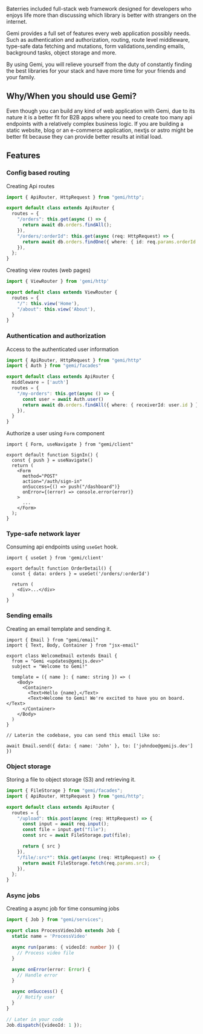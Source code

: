 Baterries included full-stack web framework designed for developers who enjoys life more than discussing which library is better with strangers on the internet.

Gemi provides a full set of features every web application possibly needs. Such as authentication and authorization, routing, route level middleware, type-safe data fetching and mutations, form validations,sending emails, background tasks, object storage and more.

By using Gemi, you will relieve yourself from the duty of constantly finding the best libraries for your stack and have more time for your friends and your family.


## Why/When you should use Gemi?
Even though you can build any kind of web application with Gemi, due to its nature it is a better fit for B2B apps where you need to create too many api endpoints with a relatively complex business logic. If you are building a static website, blog or an e-commerce application, nextjs or astro might be better fit because they can provide better results at initial load.


## Features

### Config based routing

Creating Api routes

``` typescript
import { ApiRouter, HttpRequest } from "gemi/http";

export default class extends ApiRouter {
  routes = {
    "/orders": this.get(async () => {
      return await db.orders.findAll();
    }),
    "/orders/:orderId": this.get(async (req: HttpRequest) => {
      return await db.orders.findOne({ where: { id: req.params.orderId } });
    }),
  };
}
```

Creating view routes (web pages)

``` typescript
import { ViewRouter } from 'gemi/http'

export default class extends ViewRouter {
  routes = {
    "/": this.view('Home'),
    "/about": this.view('About'),
  }
}
```


### Authentication and authorization

Access to the authenticated user information

``` typescript
import { ApiRouter, HttpRequest } from "gemi/http"
import { Auth } from "gemi/facades"

export default class extends ApiRouter {
  middleware = ['auth']
  routes = {
    "/my-orders": this.get(async () => {
      const user = await Auth.user()
      return await db.orders.findAll({ where: { receiverId: user.id } })
    }),
  }
}
```

Authorize a user using `Form` component

``` tsx
import { Form, useNavigate } from "gemi/client"

export default function SignIn() {
  const { push } = useNavigate()
  return (
    <Form
      method="POST"
      action="/auth/sign-in"
      onSuccess={() => push("/dashboard")}
      onError={(error) => console.error(error)}
    >
      ...
    </Form>
  );
}
```



### Type-safe network layer

Consuming api endpoints using `useGet` hook.

``` tsx
import { useGet } from 'gemi/client'

export default function OrderDetail() {
  const { data: orders } = useGet('/orders/:orderId')

  return (
    <div>...</div>
  )
}
```


### Sending emails

Creating an email template and sending it.

``` tsx
import { Email } from "gemi/email"
import { Text, Body, Container } from "jsx-email"

export class WelcomeEmail extends Email {
  from = "Gemi <updates@gemijs.dev>"
  subject = "Welcome to Gemi!"

  template = ({ name }: { name: string }) => (
    <Body>
      <Container>
        <Text>Hello {name},</Text>
        <Text>Welcome to Gemi! We're excited to have you on board.</Text>
      </Container>
    </Body>
  )
}

// Laterin the codebase, you can send this email like so:

await Email.send({ data: { name: 'John' }, to: ['johndoe@gemijs.dev'] })
```


### Object storage

Storing a file to object storage (S3) and retrieving it.

``` typescript
import { FileStorage } from "gemi/facades";
import { ApiRouter, HttpRequest } from "gemi/http";

export default class extends ApiRouter {
  routes = {
    "/upload": this.post(async (req: HttpRequest) => {
      const input = await req.input();
      const file = input.get("file");
      const src = await FileStorage.put(file);

      return { src }
    }),
    "/file/:src*": this.get(async (req: HttpRequest) => {
      return await FileStorage.fetch(req.params.src);
    }),
  };
}
```


### Async jobs

Creating a async job for time consuming jobs

``` typescript
import { Job } from "gemi/services";

export class ProcessVideoJob extends Job {
  static name = 'ProcessVideo'

  async run(params: { videoId: number }) {
    // Process video file
  }

  async onError(error: Error) {
    // Handle error
  }

  async onSuccess() {
    // Notify user
  }
}

// Later in your code
Job.dispatch({videoId: 1 });

```
